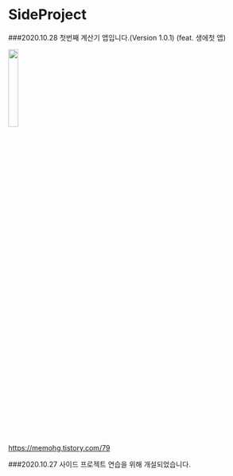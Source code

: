 # SideProject

###2020.10.28 첫번째 계산기 앱입니다.(Version 1.0.1) (feat. 생에첫 앱)

<img src="https://img1.daumcdn.net/thumb/R1280x0/?scode=mtistory2&fname=https%3A%2F%2Fblog.kakaocdn.net%2Fdn%2FRSgb8%2FbtqLZKxzK0E%2FbHOTu0Dxpvl4T0Luvu2Zyk%2Fimg.png" width="20%" height="20%">

https://memohg.tistory.com/79

###2020.10.27 사이드 프로젝트 연습을 위해 개설되었습니다.
